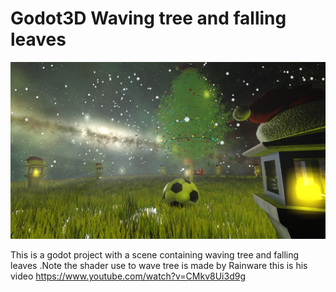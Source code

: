 # Godot3D Waving tree and falling leaves


![preview](https://github.com/Go3DGoGodot/Godot3D_Waving_tree_and_falling_leaves/blob/main/preview.png)

This is a godot project with a scene containing waving tree and falling leaves .Note the shader use to wave tree is made by Rainware this is his video https://www.youtube.com/watch?v=CMkv8Ui3d9g
